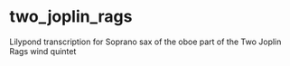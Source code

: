 # two_joplin_rags
Lilypond transcription for Soprano sax of the oboe part of the Two Joplin Rags wind quintet
